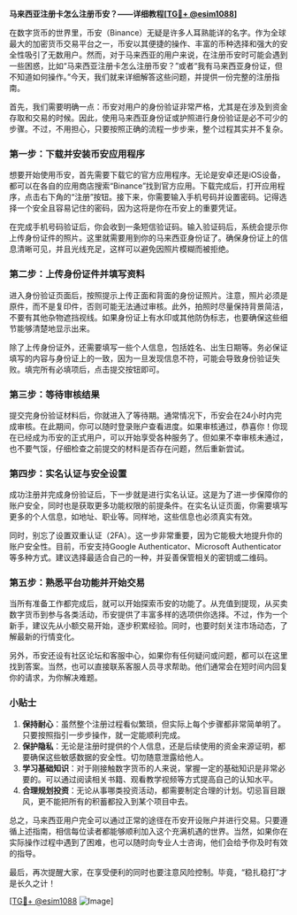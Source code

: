 **马来西亚注册卡怎么注册币安？——详细教程[[TG💪+ @esim1088](https://t.me/s/esim1088)]**

在数字货币的世界里，币安（Binance）无疑是许多人耳熟能详的名字。作为全球最大的加密货币交易平台之一，币安以其便捷的操作、丰富的币种选择和强大的安全性吸引了无数用户。然而，对于马来西亚的用户来说，在注册币安时可能会遇到一些困惑，比如“马来西亚注册卡怎么注册币安？”或者“我有马来西亚身份证，但不知道如何操作。”今天，我们就来详细解答这些问题，并提供一份完整的注册指南。

首先，我们需要明确一点：币安对用户的身份验证非常严格，尤其是在涉及到资金存取和交易的时候。因此，使用马来西亚身份证或护照进行身份验证是必不可少的步骤。不过，不用担心，只要按照正确的流程一步步来，整个过程其实并不复杂。

### 第一步：下载并安装币安应用程序

想要开始使用币安，首先需要下载它的官方应用程序。无论是安卓还是iOS设备，都可以在各自的应用商店搜索“Binance”找到官方应用。下载完成后，打开应用程序，点击右下角的“注册”按钮。接下来，你需要输入手机号码并设置密码。记得选择一个安全且容易记住的密码，因为这将是你在币安上的重要凭证。

在完成手机号码验证后，你会收到一条短信验证码。输入验证码后，系统会提示你上传身份证件的照片。这里就需要用到你的马来西亚身份证了。确保身份证上的信息清晰可见，并且光线充足，这样可以避免因照片模糊而被拒绝。

### 第二步：上传身份证件并填写资料

进入身份验证页面后，按照提示上传正面和背面的身份证照片。注意，照片必须是原件，而不是复印件，否则可能无法通过审核。此外，拍照时尽量保持背景简洁，不要有其他杂物遮挡视线。如果身份证上有水印或其他防伪标志，也要确保这些细节能够清楚地显示出来。

除了上传身份证外，还需要填写一些个人信息，包括姓名、出生日期等。务必保证填写的内容与身份证上的一致，因为一旦发现信息不符，可能会导致身份验证失败。填完所有必填项后，点击提交按钮即可。

### 第三步：等待审核结果

提交完身份验证材料后，你就进入了等待期。通常情况下，币安会在24小时内完成审核。在此期间，你可以随时登录账户查看进度。如果审核通过，恭喜你！你现在已经成为币安的正式用户，可以开始享受各种服务了。但如果不幸审核未通过，也不要气馁，仔细检查之前提交的材料是否存在问题，然后重新尝试。

### 第四步：实名认证与安全设置

成功注册并完成身份验证后，下一步就是进行实名认证。这是为了进一步保障你的账户安全，同时也是获取更多功能权限的前提条件。在实名认证页面，你需要填写更多的个人信息，如地址、职业等。同样地，这些信息也必须真实有效。

同时，别忘了设置双重认证（2FA）。这一步非常重要，因为它能极大地提升你的账户安全性。目前，币安支持Google Authenticator、Microsoft Authenticator等多种方式。建议选择最适合自己的一种，并妥善保管相关的密钥或二维码。

### 第五步：熟悉平台功能并开始交易

当所有准备工作都完成后，就可以开始探索币安的功能了。从充值到提现，从买卖数字货币到参与各类活动，币安提供了丰富多样的选项供你选择。不过，作为一个新手，建议先从小额交易开始，逐步积累经验。同时，也要时刻关注市场动态，了解最新的行情变化。

另外，币安还设有社区论坛和客服中心，如果你有任何疑问或问题，都可以在这里找到答案。当然，也可以直接联系客服人员寻求帮助。他们通常会在短时间内回复你的请求，为你解决难题。

### 小贴士

1. **保持耐心**：虽然整个注册过程看似繁琐，但实际上每个步骤都非常简单明了。只要按照指引一步步操作，就一定能顺利完成。
2. **保护隐私**：无论是注册时提供的个人信息，还是后续使用的资金来源证明，都要确保这些敏感数据的安全性。切勿随意泄露给他人。
3. **学习基础知识**：对于刚接触数字货币的人来说，掌握一定的基础知识是非常必要的。可以通过阅读相关书籍、观看教学视频等方式提高自己的认知水平。
4. **合理规划投资**：无论从事哪类投资活动，都需要制定合理的计划。切忌盲目跟风，更不能把所有的积蓄都投入到某个项目中去。

总之，马来西亚用户完全可以通过正常的途径在币安开设账户并进行交易。只要遵循上述指南，相信每位读者都能够顺利加入这个充满机遇的世界。当然，如果你在实际操作过程中遇到了困难，也可以随时向专业人士咨询，他们会给予你及时有效的指导。

最后，再次提醒大家，在享受便利的同时也要注意风险控制。毕竟，“稳扎稳打”才是长久之计！

[[TG💪+ @esim1088](https://t.me/s/esim1088) ![Image](https://i.postimg.cc/4NQfJmqS/Snipaste-2025-05-13-00-14-12.png)]